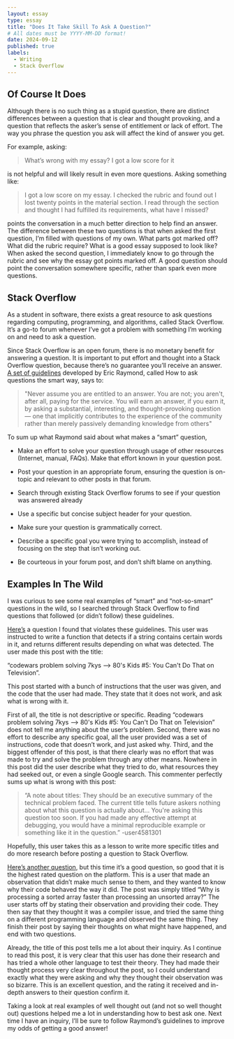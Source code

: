 ```yaml
---
layout: essay
type: essay
title: "Does It Take Skill To Ask A Question?"
# All dates must be YYYY-MM-DD format!
date: 2024-09-12
published: true
labels:
  - Writing
  - Stack Overflow
---
```


## Of Course It Does
Although there is no such thing as a stupid question, there are distinct differences between a question that is clear and thought provoking, and a question that reflects the asker’s sense of entitlement or lack of effort. The way you phrase the question you ask will affect the kind of answer you get.

For example, asking:

>What’s wrong with my essay? I got a low score for it

is not helpful and will likely result in even more questions. Asking something like:

> I got a low score on my essay. I checked the rubric and found out I lost twenty points in the material section. I read through the section and thought I had fulfilled its requirements, what have I missed?

points the conversation in a much better direction to help find an answer. The difference between these two questions is that when asked the first question, I’m filled with questions of my own. What parts got marked off? What did the rubric require? What is a good essay supposed to look like? When asked the second question, I immediately know to go through the rubric and see why the essay got points marked off. A good question should point the conversation somewhere specific, rather than spark even more questions.

## Stack Overflow

As a student in software, there exists a great resource to ask questions regarding computing, programming, and algorithms, called Stack Overflow. It’s a go-to forum whenever I’ve got a problem with something I’m working on and need to ask a question.

Since Stack Overflow is an open forum, there is no monetary benefit for answering a question. It is important to put effort and thought into a Stack Overflow question, because there’s no guarantee you’ll receive an answer. [A set of guidelines](http://www.catb.org/esr/faqs/smart-questions.html) developed by Eric Raymond, called How to ask questions the smart way, says to:

> "Never assume you are entitled to an answer. You are not; you aren't,
> after all, paying for the service. You will earn an answer, if you
> earn it, by asking a substantial, interesting, and thought-provoking
> question — one that implicitly contributes to the experience of the
> community rather than merely passively demanding knowledge from
> others"

  

To sum up what Raymond said about what makes a “smart” question,

-   Make an effort to solve your question through usage of other resources (Internet, manual, FAQs). Make that effort known in your question post.
    
-   Post your question in an appropriate forum, ensuring the question is on-topic and relevant to other posts in that forum.
    
-   Search through existing Stack Overflow forums to see if your question was answered already
    
-   Use a specific but concise subject header for your question.
    
-   Make sure your question is grammatically correct.
    
-   Describe a specific goal you were trying to accomplish, instead of focusing on the step that isn’t working out.
    
-   Be courteous in your forum post, and don’t shift blame on anything.
    

  

## Examples In The Wild

I was curious to see some real examples of “smart” and “not-so-smart” questions in the wild, so I searched through Stack Overflow to find questions that followed (or didn’t follow) these guidelines.

[Here’s](https://stackoverflow.com/questions/78980018/codewars-problem-solving-7kys-80s-kids-5-you-cant-do-that-on-television) a question I found that violates these guidelines. This user was instructed to write a function that detects if a string contains certain words in it, and returns different results depending on what was detected. The user made this post with the title: 

“codewars problem solving 7kys --> 80's Kids #5: You Can't Do That on Television”. 

This post started with a bunch of instructions that the user was given, and the code that the user had made. They state that it does not work, and ask what is wrong with it.  

First of all, the title is not descriptive or specific. Reading “codewars problem solving 7kys --> 80's Kids #5: You Can't Do That on Television” does not tell me anything about the user’s problem. Second, there was no effort to describe any specific goal, all the user provided was a set of instructions, code that doesn’t work, and just asked why. Third, and the biggest offender of this post, is that there clearly was no effort that was made to try and solve the problem through any other means. Nowhere in this post did the user describe what they tried to do, what resources they had seeked out, or even a single Google search. This commenter perfectly sums up what is wrong with this post:

> “A note about titles: They should be an executive summary of the
> technical problem faced. The current title tells future askers nothing
> about what this question is actually about… You're asking this
> question too soon. If you had made any effective attempt at debugging,
> you would have a minimal reproducible example or something like it in
> the question.”
-user4581301

Hopefully, this user takes this as a lesson to write more specific titles and do more research before posting a question to Stack Overflow.

  

[Here’s another question](https://stackoverflow.com/questions/11227809/why-is-processing-a-sorted-array-faster-than-processing-an-unsorted-array), but this time it’s a good question, so good that it is the highest rated question on the platform. This is a user that made an observation that didn’t make much sense to them, and they wanted to know why their code behaved the way it did. The post was simply titled “Why is processing a sorted array faster than processing an unsorted array?” The user starts off by stating their observation and providing their code. They then say that they thought it was a compiler issue, and tried the same thing on a different programming language and observed the same thing. They finish their post by saying their thoughts on what might have happened, and end with two questions.

  

Already, the title of this post tells me a lot about their inquiry. As I continue to read this post, it is very clear that this user has done their research and has tried a whole other language to test their theory. They had made their thought process very clear throughout the post, so I could understand exactly what they were asking and why they thought their observation was so bizarre. This is an excellent question, and the rating it received and in-depth answers to their question confirm it.

  

Taking a look at real examples of well thought out (and not so well thought out) questions helped me a lot in understanding how to best ask one. Next time I have an inquiry, I’ll be sure to follow Raymond’s guidelines to improve my odds of getting a good answer!